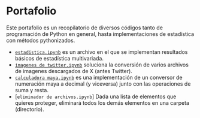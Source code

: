 # Portafolio
Este portafolio es un recopilatorio de diversos códigos tanto de programación de Python en general, hasta implementaciones de estadística con métodos pythonizados.

* [`estadistica.ipynb`](estadistica.ipynb) es un archivo en el que se implementan resultados básicos de estadística multivariada.
* [`imagenes de twitter.ipynb`](./imagenes%20de%20twitter.ipynb) soluciona la conversión de varios archivos de imagenes descargados de X (antes Twitter).
* [`calculadora maya.ipynb`](./calculadora%20maya.ipynb) es una implementación de un conversor de numeración maya a decimal (y viceversa) junto con las operaciones de suma y resta.
* [`eliminador de archivos.ipynb`] Dada una lista de elementos que quieres proteger, eliminará todos los demás elementos en una carpeta (directorio).
